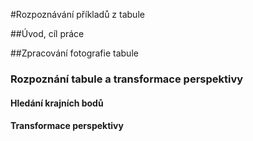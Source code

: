 #Rozpoznávání příkladů z tabule

##Úvod, cíl práce

##Zpracování fotografie tabule

### Rozpoznání tabule a transformace perspektivy

#### Hledání krajních bodů

#### Transformace perspektivy
